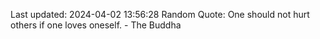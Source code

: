 Last updated: 2024-04-02 13:56:28
Random Quote: One should not hurt others if one loves oneself. - The Buddha